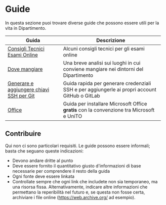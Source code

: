 # Guide

In questa sezione puoi trovare diverse guide che possono essere utili per la vita in Dipartimento.

| Guida                                                             | Descrizione                                                                               |
|-------------------------------------------------------------------|-------------------------------------------------------------------------------------------|
| [Consigli Tecnici Esami Online](consigli_tecnici_esami_online.md) | Alcuni consigli tecnici per gli esami online                                              |
| [Dove mangiare](dove_mangiare.md)                                 | Una breve analisi sui luoghi in cui conviene mangiare nei dintorni del Dipartimento       |
| [Generare e aggiungere chiavi SSH per Git](generare_e_aggiungere_ssh_key.md)| Guida rapida per generare credenziali SSH e per aggiungerle ai propri account GitHub o GitLab |
| [Office](Office)                                                  | Guida per installare Microsoft Office **gratis** con la convenzione tra Microsoft e UniTO |

## Contribuire

Qui non ci sono particolari requisiti. Le guide possono essere informali; basta che seguano queste indicazioni:

- Devono andare dritte al punto
- Deve essere fornito il quantitativo giusto d'informazioni di base necessarie per comprendere il resto della guida
- Ogni fonte deve essere linkata
- Controllate sempre che ogni link che includete non sia temporaneo, ma una risorsa fissa. Alternativamente, indicare
  altre informazioni che permettano la reperibilità nel futuro e, se questa non fosse certa, archiviare i file online
  (<https://web.archive.org/> ad esempio).